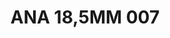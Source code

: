 ---
title: ANA 18,5MM 007
date: 
draft: false

# descripcion
description : Anillo de plata 925 y nácar

materials: Plata 925

color: 

dimensions: 18,5mm diámetro

code: 05-29-1273

type: "Anillos"

categories: []

price: $13.760,00

price_eftvo: $11.700,00

# Images
# first image will be shown in the product page
images:
  # - image: "images/path_to_image"
  # La ubicacion de las imagenes es imagenes/Anillos/Anillos.Nácar/05-29-1273-ana-18,5mm-007

---
